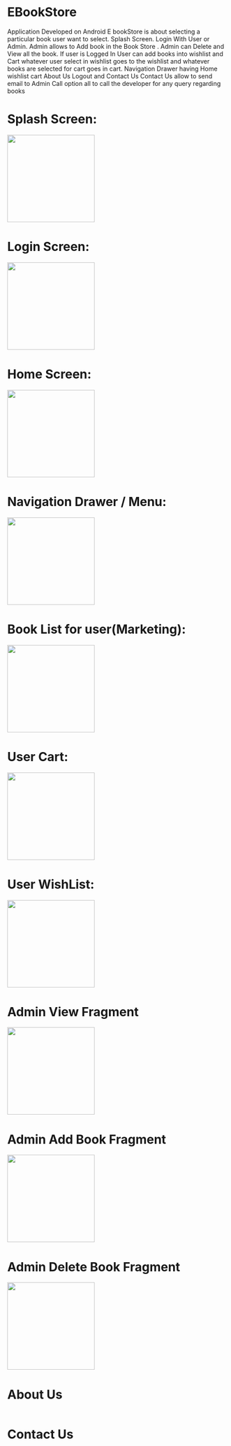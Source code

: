 # EBookStore
Application Developed on Android 
E bookStore is about selecting a particular book user want to select.
Splash Screen.
Login With User or Admin.
Admin allows to Add book in the Book Store .
Admin can Delete and View all the book.
If user is Logged In 
User can add books into wishlist and Cart 
whatever user select in wishlist goes to the wishlist and whatever books are selected for cart goes in cart.
Navigation Drawer having Home wishlist cart About Us Logout and Contact Us
Contact Us allow to send email to Admin 
Call option all to call the developer for any query regarding books 

# Splash Screen: 

<img src="https://user-images.githubusercontent.com/50931400/63307281-e3523800-c2bb-11e9-913c-8007343071df.jpeg" width="200"/>

# Login Screen:

<img src="https://user-images.githubusercontent.com/50931400/63307304-f95ff880-c2bb-11e9-9eaf-2f83adfe8688.jpeg" width="200"/>

# Home Screen:

<img src="https://user-images.githubusercontent.com/50931400/63307317-054bba80-c2bc-11e9-9f29-977f081042cd.jpeg" width="200"/>


# Navigation Drawer / Menu:

<img src="https://user-images.githubusercontent.com/50931400/63307383-30360e80-c2bc-11e9-91a8-e2c09cf325c5.jpeg" width="200"/>

# Book List for user(Marketing):

<img src="https://user-images.githubusercontent.com/50931400/63307421-4fcd3700-c2bc-11e9-86f9-867db015aa84.jpeg" width="200"/>

# User Cart:

<img src="https://user-images.githubusercontent.com/50931400/63307467-8014d580-c2bc-11e9-8e65-27d6446f54ff.jpeg" width="200"/>

# User WishList:

<img src="" width="200"/>

# Admin View Fragment

<img src="https://user-images.githubusercontent.com/50931400/63307761-93747080-c2bd-11e9-8b7f-4bb173b60f09.jpeg" width="200"/>

# Admin Add Book Fragment

<img src="https://user-images.githubusercontent.com/50931400/63307795-aedf7b80-c2bd-11e9-93fa-7b8875f0f638.jpeg" width="200"/>

# Admin Delete Book Fragment

<img src="https://user-images.githubusercontent.com/50931400/63307807-bf8ff180-c2bd-11e9-9d75-ca673c76ecfa.jpeg" width="200"/>

# About Us

<img src=" " width=""/>

# Contact Us 

<img src="" width=""/>
